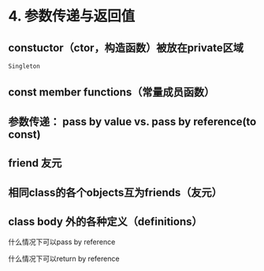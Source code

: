 # 4. 参数传递与返回值

## constuctor（ctor，构造函数）被放在private区域

`Singleton`

## const member functions（常量成员函数）

## 参数传递： pass by value vs. pass by reference(to const)

## friend 友元

## 相同class的各个objects互为friends（友元）

## class body 外的各种定义（definitions）

什么情况下可以pass by reference

什么情况下可以return by reference

